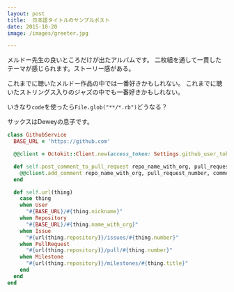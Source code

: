 ```yaml
---
layout: post
title:  日本語タイトルのサンプルポスト
date: 2015-10-20
image: /images/greeter.jpg

---
```


メルドー先生の良いところだけが出たアルバムです。
二枚組を通して一貫したテーマが感じられます。ストーリー感がある。

これまでに聴いたメルドー作品の中では一番好きかもしれない。
これまでに聴いたストリングス入りのジャズの中でも一番好きかもしれない。

いきなり`code`を使ったら`File.glob("**/*.rb")`どうなる？

サックスはDeweyの息子です。

```ruby
class GithubService
  BASE_URL = 'https://github.com'

  @@client = Octokit::Client.new(access_token: Settings.github_user_token)

  def self.post_comment_to_pull_request repo_name_with_org, pull_request_number, comment
    @@client.add_comment repo_name_with_org, pull_request_number, comment
  end

  def self.url(thing)
    case thing
    when User
      "#{BASE_URL}/#{thing.nickname}"
    when Repository
      "#{BASE_URL}/#{thing.name_with_org}"
    when Issue
      "#{url(thing.repository)}/issues/#{thing.number}"
    when PullRequest
      "#{url(thing.repository)}/pull/#{thing.number}"
    when Milestone
      "#{url(thing.repository)}/milestones/#{thing.title}"
    end
  end
end
```

